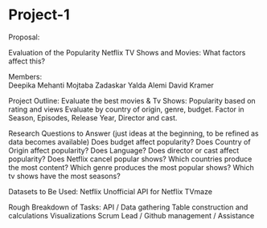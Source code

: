 # Project-1

Proposal:

Evaluation of the Popularity Netflix TV Shows and Movies:  What factors affect this?

Members:  
Deepika Mehanti
Mojtaba Zadaskar
Yalda Alemi
David Kramer

Project Outline:
Evaluate the best movies & Tv Shows:
Popularity based on rating and views
Evaluate by country of origin, genre, budget.
Factor in Season, Episodes, Release Year, Director and cast.

Research Questions to Answer (just ideas at the beginning, to be refined as data becomes available)
Does budget affect popularity?
Does Country of Origin affect popularity?  Does Language?
Does director or cast affect popularity?
Does Netflix cancel popular shows?
Which countries produce the most content?
Which genre produces the most popular shows?
Which tv shows have the most seasons?

Datasets to Be Used:
Netflix 
    Unofficial API for Netflix
    TVmaze

Rough Breakdown of Tasks:
API / Data gathering
Table construction and calculations
Visualizations
Scrum Lead / Github management / Assistance
